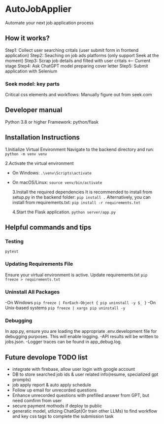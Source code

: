 # AutoJobApplier

Automate your next job application process

## How it works?

Step1: Collect user searching critals (user submit form in frontend application)
Step2: Seaching on job ads platforms (only support Seek at the moment)
Step3: Scrap job details and filted with user critals <-- Current stage
Step4: Ask ChatGPT model preparing cover letter
Step5: Submit application with Selenium

### Seek model: key parts

Critical css elements and workflows: Manually figure out from seek.com

## Developer manual

Python 3.8 or higher
Framework: python/flask

## Installation Instructions

1.Initialize Virtual Environment
Navigate to the backend directory and run:
`python -m venv venv`

2.Activate the virtual environment

- On Windows:
  `.\venv\Scripts\activate`
- On macOS/Linux:
  `source venv/bin/activate`

  3.Install the required dependencies
  It is recommended to install from setup.py in the backend folder:
  `pip install .`
  Alternatively, you can install from requirements.txt:
  `pip install -r requirements.txt`

  4.Start the Flask application.
  `python server/app.py`

## Helpful commands and tips

### Testing

`pytest`

### Updating Requirements File

Ensure your virtual environment is active.
Update requirements.txt
`pip freeze > requirements.txt`

### Uninstall All Packages

-On Windows
`pip freeze | ForEach-Object { pip uninstall -y $_ }`
-On Unix-based systems
`pip freeze | xargs pip uninstall -y`

### Debugging

In app.py, ensure you are loading the appropriate .env.development file for debugging purposes. This will enable logging.
-API results will be written to jobs.json.
-Logger traces can be found in app_debug.log.

## Future devolope TODO list

- integrate with firebase, allow user login with google account
- DB to store searched job ids & user related info(resume, specialized gpt prompts)
- job apply report & auto apply schedule
- Follow up email for unrecorded questions
- Enhance unrecorded questions with prefilled answer from GPT, but need comfirm from user
- secure payment mothods if deploy to public
- generatic model, utlizing ChatGpt(Or train other LLMs) to find workflow and key css tags to complete the submission task
